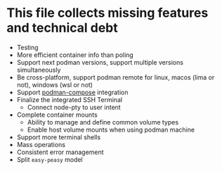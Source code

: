 # This file collects missing features and technical debt

* Testing
* More efficient container info than poling
* Support next podman versions, support multiple versions simultaneously
* Be cross-platform, support podman remote for linux, macos (lima or not), windows (wsl or not)
* Support [podman-compose](https://github.com/containers/podman-compose) integration
* Finalize the integrated SSH Terminal
  * Connect node-pty to user intent
* Complete container mounts
  * Ability to manage and define common volume types
  * Enable host volume mounts when using podman machine
* Support more terminal shells
* Mass operations
* Consistent error management
* Split `easy-peasy` model
